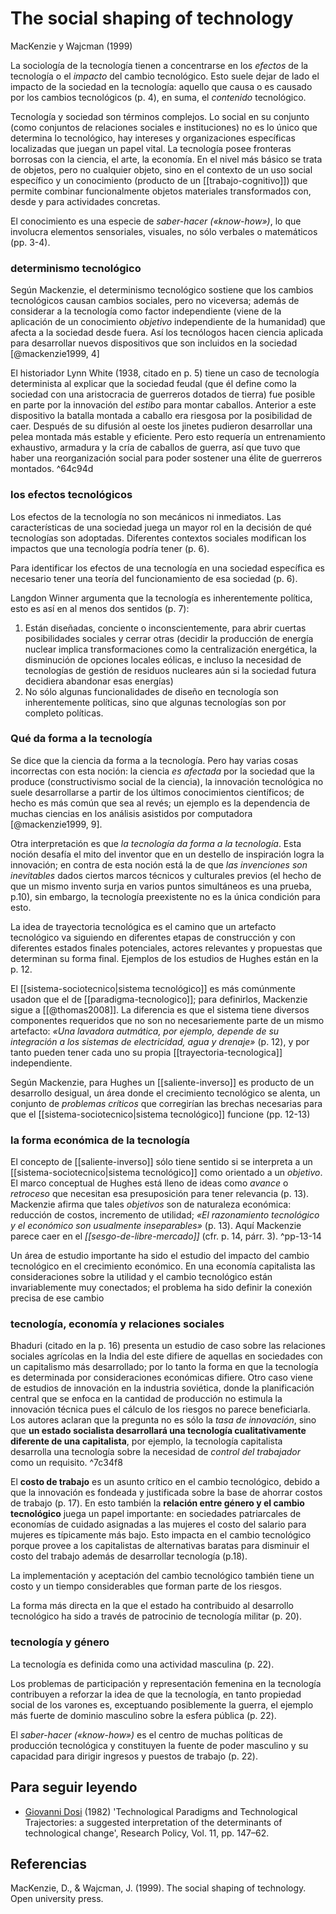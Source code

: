 # The social shaping of technology
MacKenzie y Wajcman (1999)

La sociología de la tecnología tienen a concentrarse en los *efectos* de la tecnología o el *impacto* del cambio tecnológico. Esto suele dejar de lado el impacto de la sociedad en la tecnología: aquello que causa o es causado por los cambios tecnológicos (p. 4), en suma, el *contenido* tecnológico.

Tecnología y sociedad son términos complejos. Lo social en su conjunto (como conjuntos de relaciones sociales e instituciones) no es lo único que determina lo tecnológico, hay intereses y organizaciones específicas localizadas que juegan un papel vital. La tecnología posee fronteras borrosas con la ciencia, el arte, la economía. En el nivel más básico se trata de objetos, pero no cualquier objeto, sino en el contexto de un uso social específico y un conocimiento (producto de un [[trabajo-cognitivo]]) que permite combinar funcionalmente objetos materiales transformados con, desde y para actividades concretas.

El conocimiento es una especie de *saber-hacer («know-how»)*, lo que involucra elementos sensoriales, visuales, no sólo verbales o matemáticos (pp. 3-4).

### determinismo tecnológico

Según Mackenzie, el determinismo tecnológico sostiene que los cambios tecnológicos causan cambios sociales, pero no viceversa; además de considerar a la tecnología como factor independiente (viene de la aplicación de un conocimiento *objetivo* independiente de la humanidad) que afecta a la sociedad desde fuera. Así los tecnólogos hacen ciencia aplicada para desarrollar nuevos dispositivos que son incluidos en la sociedad [@mackenzie1999, 4]

El historiador Lynn White (1938, citado en p. 5) tiene un caso de tecnología determinista al explicar que la sociedad feudal (que él define como la sociedad con una aristocracia de guerreros dotados de tierra) fue posible en parte por la innovación del *estibo* para montar caballos. Anterior a este dispositivo la batalla montada a caballo era riesgosa por la posibilidad de caer. Después de su difusión al oeste los jinetes pudieron desarrollar una pelea montada más estable y eficiente. Pero esto requería un entrenamiento exhaustivo, armadura y la cría de caballos de guerra, así que tuvo que haber una reorganización social para poder sostener una élite de guerreros montados. ^64c94d

### los efectos tecnológicos
Los efectos de la tecnología no son mecánicos ni inmediatos. Las características de una sociedad juega un mayor rol en la decisión de qué tecnologías son adoptadas. Diferentes contextos sociales modifican los impactos que una tecnología podría tener (p. 6).

Para identificar los efectos de una tecnología en una sociedad específica es necesario tener una teoría del funcionamiento de esa sociedad (p. 6).

Langdon Winner argumenta que la tecnología es inherentemente política, esto es así en al menos dos sentidos (p. 7):

1. Están diseñadas, conciente o inconscientemente, para abrir cuertas posibilidades sociales y cerrar otras (decidir la producción de energía nuclear implica transformaciones como la centralización energética, la disminución de opciones locales eólicas, e incluso la necesidad de tecnologías de gestión de residuos nucleares aún si la sociedad futura decidiera abandonar esas energías)
2. No sólo algunas funcionalidades de diseño en tecnología son inherentemente políticas, sino que algunas tecnologías son por completo políticas.

### Qué da forma a la tecnología
Se dice que la ciencia da forma a la tecnología. Pero hay varias cosas incorrectas con esta noción: la ciencia *es afectada* por la sociedad que la produce (constructivismo social de la ciencia), la innovación tecnológica no suele desarrollarse a partir de los últimos conocimientos científicos; de hecho es más común que sea al revés; un ejemplo es la dependencia de muchas ciencias en los análisis asistidos por computadora [@mackenzie1999, 9].

Otra interpretación es que *la tecnología da forma a la tecnología*. Esta noción desafía el mito del inventor que en un destello de inspiración logra la innovación; en contra de esta noción está la de que *las invenciones son inevitables* dados ciertos marcos técnicos y culturales previos (el hecho de que un mismo invento surja en varios puntos simultáneos es una prueba, p.10), sin embargo, la tecnología preexistente no es la única condición para esto.

La idea de trayectoria tecnológica es el camino que un artefacto tecnológico va siguiendo en diferentes etapas de construcción y con diferentes estados finales potenciales, actores relevantes y propuestas que determinan su forma final. Ejemplos de los estudios de Hughes están en la p. 12.

El [[sistema-sociotecnico|sistema tecnológico]] es más comúnmente usadon que el de [[paradigma-tecnologico]]; para definirlos, Mackenzie sigue a [[@thomas2008]]. La diferencia es que el sistema tiene diversos componentes requeridos que no son no necesariemente parte de un mismo artefacto: *«Una lavadora autmática, por ejemplo, depende de su integración a los sistemas de electricidad, agua y drenaje»* (p. 12), y por tanto pueden tener cada uno su propia [[trayectoria-tecnologica]] independiente.

Según Mackenzie, para Hughes un [[saliente-inverso]] es producto de un desarrollo desigual, un área donde el crecimiento tecnológico se alenta, un conjunto de *problemas críticos* que corregirían las brechas necesarias para que el [[sistema-sociotecnico|sistema tecnológico]] funcione (pp. 12-13)

### la forma económica de la tecnología

El concepto de [[saliente-inverso]] sólo tiene sentido si se interpreta a un [[sistema-sociotecnico|sistema tecnológico]] como orientado a un *objetivo*. El marco conceptual de Hughes está lleno de ideas como *avance* o *retroceso* que necesitan esa presuposición para tener relevancia (p. 13). Mackenzie afirma que tales *objetivos* son de naturaleza económica: reducción de costos, incremento de utilidad; *«El razonamiento tecnológico y el económico son usualmente inseparables»* (p. 13). Aquí Mackenzie parece caer en el *[[sesgo-de-libre-mercado]]* (cfr. p. 14, párr. 3). ^pp-13-14

Un área de estudio importante ha sido el estudio del impacto del cambio tecnológico en el crecimiento económico. En una economía capitalista las consideraciones sobre la utilidad y el cambio tecnológico están invariablemente muy conectados; el problema ha sido definir la conexión precisa de ese cambio

### tecnología, economía y relaciones sociales
Bhaduri (citado en la p. 16) presenta un estudio de caso sobre las relaciones sociales agrícolas en la India del este difiere de aquellas en sociedades con un capitalismo más desarrollado; por lo tanto la forma en que la tecnología es determinada por consideraciones económicas difiere. Otro caso viene de estudios de innovación en la industria soviética, donde la planificación central que se enfoca en la cantidad de producción no estimula la innovación técnica pues el cálculo de los riesgos no parece beneficiarla. Los autores aclaran que la pregunta no es sólo la *tasa de innovación*, sino que **un estado socialista desarrollará una tecnología cualitativamente diferente de una capitalista**, por ejemplo, la tecnología capitalista desarrolla una tecnología sobre la necesidad de *control del trabajador* como un requisito. ^7c34f8

El **costo de trabajo** es un asunto crítico en el cambio tecnológico, debido a que la innovación es fondeada y justificada sobre la base de ahorrar costos de trabajo (p. 17). En esto también la **relación entre género y el cambio tecnológico** juega un papel importante: en sociedades patriarcales de economías de cuidado asignadas a las mujeres el costo del salario para mujeres es típicamente más bajo. Esto impacta en el cambio tecnológico porque provee a los capitalistas de alternativas baratas para disminuir el costo del trabajo además de desarrollar tecnología (p.18).

La implementación y aceptación del cambio tecnológico también tiene un costo y un tiempo considerables que forman parte de los riesgos.

La forma más directa en la que el estado ha contribuido al desarrollo tecnológico ha sido a través de patrocinio de tecnología militar (p. 20).

### tecnología y género

La tecnología es definida como una actividad masculina (p. 22).

Los problemas de participación y representación femenina en la tecnología contribuyen a reforzar la idea de que la tecnología, en tanto propiedad social de los varones es, exceptuando posiblemente la guerra, el ejemplo más fuerte de dominio masculino sobre la esfera pública (p. 22).

El *saber-hacer («know-how»)* es el centro de muchas políticas de producción tecnológica y constituyen la fuente de poder masculino y su capacidad para dirigir ingresos y puestos de trabajo (p. 22).

## Para seguir leyendo

- [Giovanni Dosi](https://en.wikipedia.org/wiki/Giovanni_Dosi "Giovanni Dosi") (1982) 'Technological Paradigms and Technological Trajectories: a suggested interpretation of the determinants of technological change', Research Policy, Vol. 11, pp. 147–62.

## Referencias

MacKenzie, D., & Wajcman, J. (1999). The social shaping of technology. Open university press.

